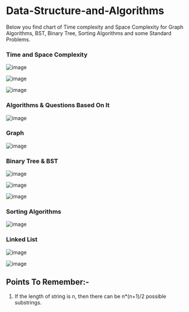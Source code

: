 # Data-Structure-and-Algorithms

Below you find chart of Time complexity and Space Complexity for Graph Algorithms, BST, Binary Tree, Sorting Algorithms and some Standard Problems.

### Time and Space Complexity
![image](https://user-images.githubusercontent.com/82946769/147654924-5ce2b679-3578-4648-beaf-d2d5970d4c47.png)


![image](https://user-images.githubusercontent.com/82946769/140636349-52eb06da-79ae-464a-b975-bb1abdccd08d.png)

![image](https://user-images.githubusercontent.com/82946769/150628203-79604ccd-0cd0-44b0-9349-d87b29b2eb6e.png)










### Algorithms & Questions Based On It
![image](https://user-images.githubusercontent.com/82946769/145699583-4497066d-c7a6-4fc0-99a0-f4750a806038.png)



### Graph
![image](https://user-images.githubusercontent.com/82946769/140636363-828a9b4c-6b0a-4170-a402-45decb18a5a1.png)



### Binary Tree & BST
![image](https://user-images.githubusercontent.com/82946769/140636372-7e67f61e-74c8-40d7-8e5f-605acd1b27d2.png)

![image](https://user-images.githubusercontent.com/82946769/140636375-55a7ef3d-a700-40b0-9311-82316738df7b.png)

![image](https://user-images.githubusercontent.com/82946769/150463319-e1734bca-ba82-4f62-a605-84e90e111c24.png)



### Sorting Algorithms
![image](https://user-images.githubusercontent.com/82946769/137614222-38c7565e-a0fb-46a5-939d-3fb0fed5535b.png)



### Linked List
![image](https://user-images.githubusercontent.com/82946769/140636394-2a08cc7f-bdd3-49ec-9576-36f31d4b5349.png)

![image](https://user-images.githubusercontent.com/82946769/150463366-5fcbab00-2229-4275-a376-9327ccb94ec5.png)




## Points To Remember:-
1) If the length of string is n, then there can be n*(n+1)/2 possible substrings.











